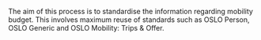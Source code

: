 The aim of this process is to standardise the information regarding mobility budget. This involves maximum reuse of standards such as OSLO Person, OSLO Generic and OSLO Mobility: Trips & Offer.